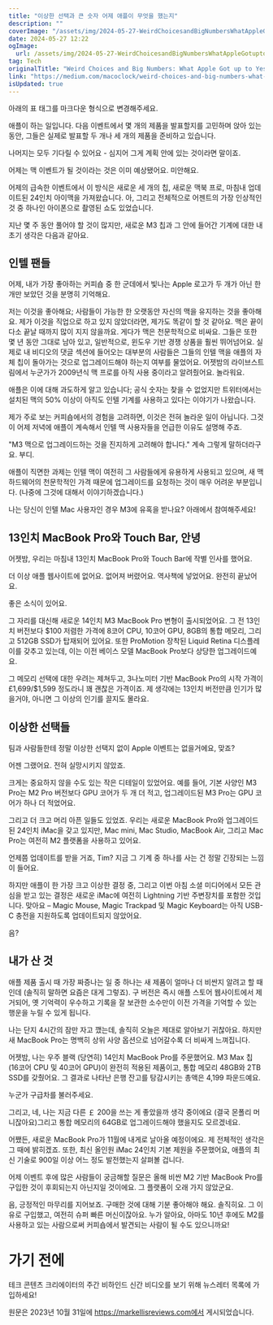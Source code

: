 ```yaml
---
title: "이상한 선택과 큰 숫자 어제 애플이 무엇을 했는지"
description: ""
coverImage: "/assets/img/2024-05-27-WeirdChoicesandBigNumbersWhatAppleGotuptoYesterday_0.png"
date: 2024-05-27 12:22
ogImage:
  url: /assets/img/2024-05-27-WeirdChoicesandBigNumbersWhatAppleGotuptoYesterday_0.png
tag: Tech
originalTitle: "Weird Choices and Big Numbers: What Apple Got up to Yesterday"
link: "https://medium.com/macoclock/weird-choices-and-big-numbers-what-apple-got-up-to-yesterday-60f4edc9b3b7"
isUpdated: true
---
```


아래의 표 태그를 마크다운 형식으로 변경해주세요.

<div class="content-ad"></div>

애플이 하는 일입니다. 다음 이벤트에서 몇 개의 제품을 발표할지를 고민하며 앉아 있는 동안, 그들은 실제로 발표할 두 개나 세 개의 제품을 준비하고 있습니다.

나머지는 모두 기다릴 수 있어요 - 심지어 그게 계획 안에 있는 것이라면 말이죠.

어제는 맥 이벤트가 될 것이라는 것은 이미 예상됐어요. 미안해요.

어제의 급속한 이벤트에서 이 방식은 새로운 세 개의 칩, 새로운 맥북 프로, 마침내 업데이트된 24인치 아이맥을 가져왔습니다. 아, 그리고 전체적으로 어젠트의 가장 인상적인 것 중 하나인 아이폰으로 촬영된 쇼도 있었습니다.

<div class="content-ad"></div>

지난 몇 주 동안 풀어야 할 것이 많지만, 새로운 M3 칩과 그 안에 들어간 기계에 대한 내 초기 생각은 다음과 같아요.

## 인텔 팬들

어제, 내가 가장 좋아하는 커피숍 중 한 군데에서 빛나는 Apple 로고가 두 개가 아닌 한 개만 보았던 것을 분명히 기억해요.

저는 이것을 좋아해요; 사람들이 가능한 한 오랫동안 자신의 맥을 유지하는 것을 좋아해요. 제가 이것을 직업으로 하고 있지 않았더라면, 제가도 똑같이 할 것 같아요. 맥은 끝이 다소 끝날 때까지 많이 지지 않을까요. 게다가 맥은 천문학적으로 비싸요. 그들은 또한 몇 년 동안 그대로 남아 있고, 일반적으로, 윈도우 기반 경쟁 상품을 훨씬 뛰어넘어요. 실제로 내 비디오의 댓글 섹션에 들어오는 대부분의 사람들은 그들의 인텔 맥을 애플의 자체 칩이 돌아가는 것으로 업그레이드해야 하는지 여부를 물었어요. 어젯밤의 라이브스트림에서 누군가가 2009년식 맥 프로를 아직 사용 중이라고 알려줬어요. 놀라워요.

<div class="content-ad"></div>

애플은 이에 대해 과도하게 알고 있습니다; 공식 숫자는 찾을 수 없었지만 트위터에서는 설치된 맥의 50% 이상이 아직도 인텔 기계를 사용하고 있다는 이야기가 나왔습니다.

제가 주로 보는 커피숍에서의 경험을 고려하면, 이것은 전혀 놀라운 일이 아닙니다. 그것이 어제 저녁에 애플이 계속해서 인텔 맥 사용자들을 언급한 이유도 설명해 주죠.

"M3 맥으로 업그레이드하는 것을 진지하게 고려해야 합니다." 계속 그렇게 말하더라구요. 부디.

애플이 직면한 과제는 인텔 맥이 여전히 그 사람들에게 유용하게 사용되고 있으며, 새 맥 하드웨어의 천문학적인 가격 때문에 업그레이드를 요청하는 것이 매우 어려운 부분입니다. (나중에 그것에 대해서 이야기하겠습니다.)

<div class="content-ad"></div>

나는 당신이 인텔 Mac 사용자인 경우 M3에 유혹을 받나요? 아래에서 참여해주세요!

## 13인치 MacBook Pro와 Touch Bar, 안녕

어젯밤, 우리는 마침내 13인치 MacBook Pro와 Touch Bar에 작별 인사를 했어요.

더 이상 애플 웹사이트에 없어요. 없어져 버렸어요. 역사책에 넣었어요. 완전히 끝났어요.

<div class="content-ad"></div>

좋은 소식이 있어요.

그 자리를 대신해 새로운 14인치 M3 MacBook Pro 변형이 출시되었어요. 그 전 13인치 버전보다 $100 저렴한 가격에 8코어 CPU, 10코어 GPU, 8GB의 통합 메모리, 그리고 512GB SSD가 탑재되어 있어요. 또한 ProMotion 장착된 Liquid Retina 디스플레이를 갖추고 있는데, 이는 이전 베이스 모델 MacBook Pro보다 상당한 업그레이드예요.

그 메모리 선택에 대한 우려는 제쳐두고, 3나노미터 기반 MacBook Pro의 시작 가격이 £1,699/$1,599 정도라니 꽤 괜찮은 가격이죠. 제 생각에는 13인치 버전만큼 인기가 많을거야, 아니면 그 이상의 인기를 끌지도 몰라요.

## 이상한 선택들

<div class="content-ad"></div>

팀과 사람들한테 정말 이상한 선택지 없이 Apple 이벤트는 없을거에요, 맞죠?

어젠 그랬어요. 전혀 실망시키지 않았죠.

크게는 중요하지 않을 수도 있는 작은 디테일이 있었어요. 예를 들어, 기본 사양인 M3 Pro는 M2 Pro 버전보다 GPU 코어가 두 개 더 적고, 업그레이드된 M3 Pro는 GPU 코어가 하나 더 적었어요.

그리고 더 크고 머리 아픈 일들도 있었죠. 우리는 새로운 MacBook Pro와 업그레이드된 24인치 iMac을 갖고 있지만, Mac mini, Mac Studio, MacBook Air, 그리고 Mac Pro는 여전히 M2 플랫폼을 사용하고 있어요.

<div class="content-ad"></div>

언제쯤 업데이트를 받을 거죠, Tim? 지금 그 기계 중 하나를 사는 건 정말 긴장되는 느낌이 들어요.

하지만 애플이 한 가장 크고 이상한 결정 중, 그리고 이번 아침 소셜 미디어에서 모든 관심을 받고 있는 결정은 새로운 iMac에 여전히 Lightning 기반 주변장치를 포함한 것입니다. 맞아요 – Magic Mouse, Magic Trackpad 및 Magic Keyboard는 아직 USB-C 충전을 지원하도록 업데이트되지 않았어요.

음?

## 내가 산 것

<div class="content-ad"></div>

애플 제품 출시 때 가장 짜증나는 일 중 하나는 새 제품이 얼마나 더 비싼지 알려고 할 때인데 (솔직히 말하면 요즘은 대게 그렇죠). 구 버전은 즉시 애플 스토어 웹사이트에서 제거되어, 옛 기억력이 우수하고 기록을 잘 보관한 소수만이 이전 가격을 기억할 수 있는 행운을 누릴 수 있게 됩니다.

나는 단지 4시간의 잠만 자고 깼는데, 솔직히 오늘은 제대로 알아보기 귀찮아요. 하지만 새 MacBook Pro는 명백히 상위 사양 옵션으로 넘어갈수록 더 비싸게 느껴집니다.

어젯밤, 나는 우주 블랙 (당연히) 14인치 MacBook Pro를 주문했어요. M3 Max 칩 (16코어 CPU 및 40코어 GPU)이 완전히 적용된 제품이고, 통합 메모리 48GB와 2TB SSD를 갖췄어요. 그 결과로 나타난 은행 잔고를 탕감시키는 총액은 4,199 파운드예요.

누군가 구급차를 불러주세요.

<div class="content-ad"></div>

그리고, 네, 나는 지금 다른 ￡ 200을 쓰는 게 좋았을까 생각 중이에요 (결국 몬폴리 머니잖아요)그리고 통합 메모리의 64GB로 업그레이드해야 했을지도 모르겠네요.

어쨌든, 새로운 MacBook Pro가 11월에 내게로 날아올 예정이에요. 제 전체적인 생각은 그 때에 밝히겠죠. 또한, 최신 올인원 iMac 24인치 기본 제원을 주문했어요, 애플의 최신 기술로 900일 이상 어느 정도 발전했는지 살펴볼 겁니다.

어제 이벤트 후에 많은 사람들이 궁금해할 질문은 올해 비싼 M2 기반 MacBook Pro를 구입한 것이 후회되는지 아닌지일 것이에요. 그 플랫폼이 오래 가지 않았군요.

음, 긍정적인 마무리를 지어보죠. 구매한 것에 대해 기분 좋아해야 해요. 솔직히요. 그 이유로 구입했고, 여전히 슈퍼 빠른 머신이잖아요. 누가 알아요, 아마도 10년 후에도 M2를 사용하고 있는 사람으로써 커피숍에서 발견되는 사람이 될 수도 있으니까요!

<div class="content-ad"></div>

# 가기 전에

테크 콘텐츠 크리에이터의 주간 비하인드 신간 비디오를 보기 위해 뉴스레터 목록에 가입하세요!

원문은 2023년 10월 31일에 https://markellisreviews.com에서 게시되었습니다.

